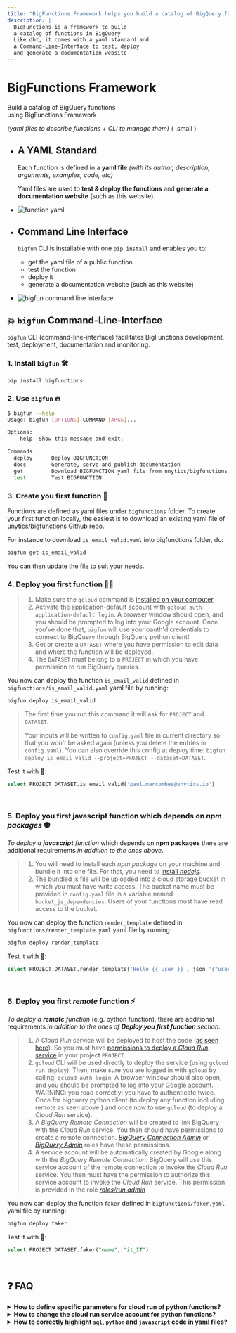 ```yaml
---
title: "BigFunctions Framework helps you build a catalog of BigQuery functions"
description: |
  BigFunctions is a framework to build
  a catalog of functions in BigQuery
  Like dbt, it comes with a yaml standard and
  a Command-Line-Interface to test, deploy
  and generate a documentation website
---
```



<div class="hero" markdown>

# BigFunctions Framework

Build a catalog of BigQuery functions<br>
using BigFunctions Framework<br>

*(yaml files to describe functions + CLI to manage them)*
{ .small }


</div>


<div class="lg:two-columns lg:revert-items" markdown>

-   ## A YAML Standard

    Each function is defined in a **yaml file** *(with its author, description, arguments, examples, code, etc)*


    Yaml files are used to **test & deploy the functions** and **generate a documentation website** (such as this website).

-   ![function yaml](assets/yaml.png)

</div>


<div class="lg:two-columns" markdown>

-   ## Command Line Interface

    `bigfun` CLI is installable with one `pip install` and enables you to:

    - get the yaml file of a public function
    - test the function
    - deploy it
    - generate a documentation website (such as this website)



-   ![bigfun command line interface](assets/bigfun.png)

</div>


## 💥 `bigfun` Command-Line-Interface

`bigfun` CLI (command-line-interface) facilitates BigFunctions development, test, deployment, documentation and monitoring.

### 1. Install `bigfun` 🛠️


``` sh
pip install bigfunctions
```

### 2. Use `bigfun` 🔥

``` sh
$ bigfun --help
Usage: bigfun [OPTIONS] COMMAND [ARGS]...

Options:
  --help  Show this message and exit.

Commands:
  deploy      Deploy BIGFUNCTION
  docs        Generate, serve and publish documentation
  get         Download BIGFUNCTION yaml file from unytics/bigfunctions...
  test        Test BIGFUNCTION
```


### 3. Create you first function 👷

Functions are defined as yaml files under `bigfunctions` folder. To create your first function locally, the easiest is to download an existing yaml file of unytics/bigfunctions Github repo.

For instance to download `is_email_valid.yaml` into bigfunctions folder, do:

```sh
bigfun get is_email_valid
```

You can then update the file to suit your needs.




### 4. Deploy you first function 👨‍💻

> 1. Make sure the `gcloud` command is [installed on your computer](https://cloud.google.com/sdk/docs/install)
> 2. Activate the application-default account with `gcloud auth application-default login`. A browser window should open, and you should be prompted to log into your Google account. Once you've done that, `bigfun` will use your oauth'd credentials to connect to BigQuery through BigQuery python client!
> 3. Get or create a `DATASET` where you have permission to edit data and where the function will be deployed.
> 4. The `DATASET` must belong to a `PROJECT` in which you have permission to run BigQuery queries.

You now can deploy the function `is_email_valid` defined in `bigfunctions/is_email_valid.yaml` yaml file by running:

```sh
bigfun deploy is_email_valid
```

> The first time you run this command it will ask for `PROJECT` and `DATASET`.
>
> Your inputs will be written to `config.yaml` file in current directory so that you won't be asked again (unless you delete the entries in `config.yaml`). You can also override this config at deploy time: `bigfun deploy is_email_valid --project=PROJECT --dataset=DATASET`.


Test it with 👀:

```sql
select PROJECT.DATASET.is_email_valid('paul.marcombes@unytics.io')
```

<br>


### 5. Deploy you first javascript function which depends on *npm packages* 👽

*To deploy a **javascript** function* which depends on **npm packages** there are additional requirements *in addition to the ones above*.

> 1. You will need to install each *npm package* on your machine and bundle it into one file. For that, you need to [install *nodejs*](https://nodejs.org/en/download/).
> 2. The bundled js file will be uploaded into a cloud storage bucket in which you must have write access. The bucket name must be provided in `config.yaml` file in a variable named `bucket_js_dependencies`. Users of your functions must have read access to the bucket.

You now can deploy the function `render_template` defined in `bigfunctions/render_template.yaml` yaml file by running:

```sh
bigfun deploy render_template
```

Test it with 👀:

```sql
select PROJECT.DATASET.render_template('Hello {{ user }}', json '{"user": "James"}')
```


<br>


### 6. Deploy you first *remote* function ⚡️

*To deploy a **remote** function* (e.g. python function), there are additional requirements *in addition to the ones of **Deploy you first function** section*.

> 1. A *Cloud Run* service will be deployed to host the code ([as seen here](https://cloud.google.com/bigquery/docs/reference/standard-sql/remote-functions)). So you must have [permissions to deploy a *Cloud Run* service](https://cloud.google.com/run/docs/deploying-source-code#permissions_required_to_deploy) in your project `PROJECT`.
> 2. `gcloud` CLI will be used directly to deploy the service (using `gcloud run deploy`). Then, make sure you are logged in with `gcloud` by calling: `gcloud auth login`. A browser window should also open, and you should be prompted to log into your Google account. WARNING: you read correctly: you have to authenticate twice. Once for bigquery python client (to deploy any function including remote as seen above.) and once now to use `gcloud` (to deploy a *Cloud Run* service).
> 3. A *BigQuery Remote Connection* will be created to link BigQuery with the *Cloud Run* service. You then should have permissions to create a remote connection. *[BigQuery Connection Admin](https://cloud.google.com/bigquery/docs/access-control#bigquery.connectionAdmin)* or *[BigQuery Admin](https://cloud.google.com/bigquery/docs/access-control#bigquery.admin)* roles have these permissions.
> 4. A service account will be automatically created by Google along with the *BigQuery Remote Connection*. BigQuery will use this service account of the remote connection to invoke the *Cloud Run* service. You then must have the permission to authorize this service account to invoke the *Cloud Run* service. This permission is provided in the role *[roles/run.admin](https://cloud.google.com/run/docs/reference/iam/roles)*


You now can deploy the function `faker` defined in `bigfunctions/faker.yaml` yaml file by running:

```sh
bigfun deploy faker
```

Test it with 👀:

```sql
select PROJECT.DATASET.faker("name", "it_IT")
```


<br>


## ❓ FAQ

<details>
  <summary><strong>How to define specific parameters for cloud run of python functions?</strong></summary>

  In yaml files you can add a `cloud_run` field with cloud run parameters. Any argument of <a href="https://cloud.google.com/sdk/gcloud/reference/run/deploy">'cloud run deploy' command</a> can be put under `cloud_run` field.

  You can see an example <a href="https://github.com/unytics/bigfunctions/blob/main/bigfunctions/get_data/load_api_data_into_temp_dataset.yaml#L339">here</a>.

  You can also put the same config in your `config.yaml` file to define default values (useful for defining a default service account for functions). The arguments defined in `config.yaml` will be overriden by the arguments (if defined) defined in the function yaml files.
</details>
<details>
  <summary><strong>How to change the cloud run service account for python functions?</strong></summary>

  By default, your default compute service account is used when deploying cloud run. To change that, see the previous FAQ item which show how to define specific parameters for cloud run.
</details>
<details>
  <summary><strong>How to correctly highlight <code>sql</code>, <code>python</code> and <code>javascript</code> code in yaml files?</strong></summary>

  In yaml files multiline string are by default highlighted as strings. That makes reading <code>code</code> field hard to read (with all code in the same string color). To correctly highlight the code regarding its python / javascript / sql syntax, you can install <a href="https://marketplace.visualstudio.com/items?itemName=harrydowning.yaml-embedded-languages">YAML Embedded Languages</a> VSCode extension.
</details>
